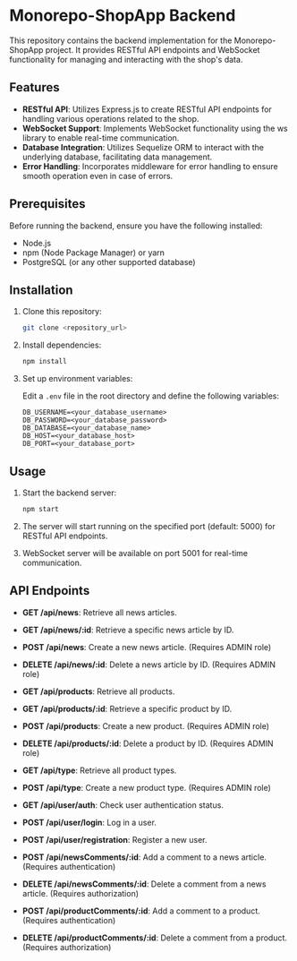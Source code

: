 # Monorepo-ShopApp Backend

This repository contains the backend implementation for the Monorepo-ShopApp project. It provides RESTful API endpoints and WebSocket functionality for managing and interacting with the shop's data.

## Features

- **RESTful API**: Utilizes Express.js to create RESTful API endpoints for handling various operations related to the shop.
- **WebSocket Support**: Implements WebSocket functionality using the ws library to enable real-time communication.
- **Database Integration**: Utilizes Sequelize ORM to interact with the underlying database, facilitating data management.
- **Error Handling**: Incorporates middleware for error handling to ensure smooth operation even in case of errors.

## Prerequisites

Before running the backend, ensure you have the following installed:

- Node.js
- npm (Node Package Manager) or yarn
- PostgreSQL (or any other supported database)

## Installation

1. Clone this repository:

    ```bash
    git clone <repository_url>
    ```

2. Install dependencies:

    ```bash
    npm install
    ```

3. Set up environment variables:

    Edit a `.env` file in the root directory and define the following variables:

    ```plaintext
    DB_USERNAME=<your_database_username>
    DB_PASSWORD=<your_database_password>
    DB_DATABASE=<your_database_name>
    DB_HOST=<your_database_host>
    DB_PORT=<your_database_port>
    ```

## Usage

1. Start the backend server:

    ```bash
    npm start
    ```

2. The server will start running on the specified port (default: 5000) for RESTful API endpoints.

3. WebSocket server will be available on port 5001 for real-time communication.

## API Endpoints

- **GET /api/news**: Retrieve all news articles.
- **GET /api/news/:id**: Retrieve a specific news article by ID.
- **POST /api/news**: Create a new news article. (Requires ADMIN role)
- **DELETE /api/news/:id**: Delete a news article by ID. (Requires ADMIN role)

- **GET /api/products**: Retrieve all products.
- **GET /api/products/:id**: Retrieve a specific product by ID.
- **POST /api/products**: Create a new product. (Requires ADMIN role)
- **DELETE /api/products/:id**: Delete a product by ID. (Requires ADMIN role)

- **GET /api/type**: Retrieve all product types.
- **POST /api/type**: Create a new product type. (Requires ADMIN role)

- **GET /api/user/auth**: Check user authentication status.
- **POST /api/user/login**: Log in a user.
- **POST /api/user/registration**: Register a new user.

- **POST /api/newsComments/:id**: Add a comment to a news article. (Requires authentication)
- **DELETE /api/newsComments/:id**: Delete a comment from a news article. (Requires authorization)

- **POST /api/productComments/:id**: Add a comment to a product. (Requires authentication)
- **DELETE /api/productComments/:id**: Delete a comment from a product. (Requires authorization)
